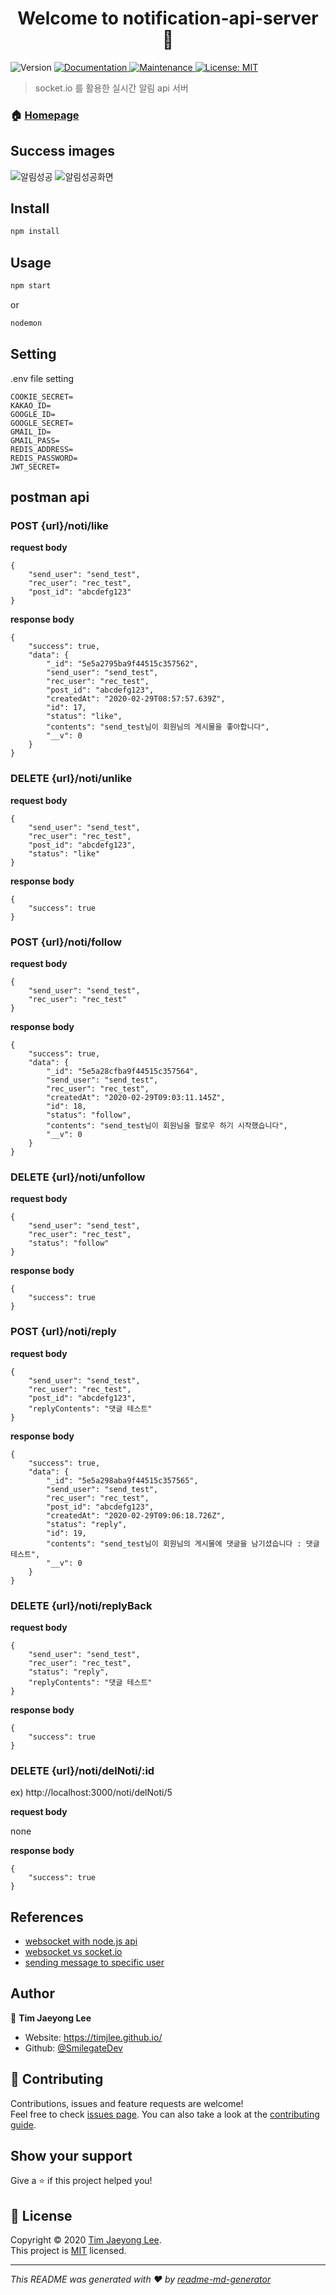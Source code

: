 <h1 align="center">Welcome to notification-api-server 👋</h1>
<p>
  <img alt="Version" src="https://img.shields.io/badge/version-1.1.0-blue.svg?cacheSeconds=2592000" />
  <a href="https://github.com/SmilegateDev/notification-api-server#readme" target="_blank">
    <img alt="Documentation" src="https://img.shields.io/badge/documentation-yes-brightgreen.svg" />
  </a>
  <a href="https://github.com/SmilegateDev/notification-api-server/graphs/commit-activity" target="_blank">
    <img alt="Maintenance" src="https://img.shields.io/badge/Maintained%3F-yes-green.svg" />
  </a>
  <a href="https://github.com/SmilegateDev/notification-api-server/blob/master/LICENSE" target="_blank">
    <img alt="License: MIT" src="https://img.shields.io/github/license/SmilegateDev/notification-api-server" />
  </a>
</p>

> socket.io 를 활용한 실시간 알림 api 서버

### 🏠 [Homepage](https://github.com/SmilegateDev/notification-api-server/blob/master/README.md)

## Success images

![알림성공](https://user-images.githubusercontent.com/37662184/76728900-3ed59d00-679b-11ea-91d6-037b7228ce65.png)
![알림성공화면](https://user-images.githubusercontent.com/37662184/77437624-3975f380-6e28-11ea-82d4-c14d9ff5acfe.png)

## Install

```sh
npm install
```

## Usage

```sh
npm start
```
or  
```sh
nodemon
```
## Setting

.env file setting
```
COOKIE_SECRET=
KAKAO_ID=
GOOGLE_ID=
GOOGLE_SECRET=
GMAIL_ID=
GMAIL_PASS=
REDIS_ADDRESS=
REDIS_PASSWORD=
JWT_SECRET=
```

## postman api
### POST {url}/noti/like
**request body**
```
{
	"send_user": "send_test",
	"rec_user": "rec_test",
	"post_id": "abcdefg123"
}
```
**response body**
```
{
    "success": true,
    "data": {
        "_id": "5e5a2795ba9f44515c357562",
        "send_user": "send_test",
        "rec_user": "rec_test",
        "post_id": "abcdefg123",
        "createdAt": "2020-02-29T08:57:57.639Z",
        "id": 17,
        "status": "like",
        "contents": "send_test님이 회원님의 게시물을 좋아합니다",
        "__v": 0
    }
}
```
### DELETE {url}/noti/unlike
**request body**
```
{
	"send_user": "send_test",
	"rec_user": "rec_test",
	"post_id": "abcdefg123",
	"status": "like"
}
```
**response body**
```
{
    "success": true
}
```

### POST {url}/noti/follow
**request body**
```
{
	"send_user": "send_test",
	"rec_user": "rec_test"
}
```
**response body**
```
{
    "success": true,
    "data": {
        "_id": "5e5a28cfba9f44515c357564",
        "send_user": "send_test",
        "rec_user": "rec_test",
        "createdAt": "2020-02-29T09:03:11.145Z",
        "id": 18,
        "status": "follow",
        "contents": "send_test님이 회원님을 팔로우 하기 시작했습니다",
        "__v": 0
    }
}
```

### DELETE {url}/noti/unfollow
**request body**
```
{
	"send_user": "send_test",
	"rec_user": "rec_test",
	"status": "follow"
}
```
**response body**
```
{
    "success": true
}
```

### POST {url}/noti/reply
**request body**
```
{
	"send_user": "send_test",
	"rec_user": "rec_test",
	"post_id": "abcdefg123",
	"replyContents": "댓글 테스트"
}
```
**response body**
```
{
    "success": true,
    "data": {
        "_id": "5e5a298aba9f44515c357565",
        "send_user": "send_test",
        "rec_user": "rec_test",
        "post_id": "abcdefg123",
        "createdAt": "2020-02-29T09:06:18.726Z",
        "status": "reply",
        "id": 19,
        "contents": "send_test님이 회원님의 게시물에 댓글을 남기셨습니다 : 댓글 테스트",
        "__v": 0
    }
}
```

### DELETE {url}/noti/replyBack
**request body**
```
{
	"send_user": "send_test",
	"rec_user": "rec_test",
	"status": "reply",
	"replyContents": "댓글 테스트"
}
```
**response body**
```
{
    "success": true
}
```


### DELETE {url}/noti/delNoti/:id
ex) http://localhost:3000/noti/delNoti/5  

**request body**  

none  

**response body**
```
{
    "success": true
}
```

## References
* [websocket with node.js api](https://www.dontpanicblog.co.uk/2016/04/17/websocket-push-notifications-with-node-js/)  
* [websocket vs socket.io](https://d2.naver.com/helloworld/1336)  
* [sending message to specific user](https://www.codershood.info/2016/01/24/sending-message-specific-user-socket-io/)

## Author

👤 **Tim Jaeyong Lee**

* Website: https://timjlee.github.io/
* Github: [@SmilegateDev](https://github.com/SmilegateDev)

## 🤝 Contributing

Contributions, issues and feature requests are welcome!<br />Feel free to check [issues page](https://github.com/SmilegateDev/notification-api-server/issues). You can also take a look at the [contributing guide](https://github.com/SmilegateDev/notification-api-server/blob/master/CONTRIBUTING.md).

## Show your support

Give a ⭐️ if this project helped you!

## 📝 License

Copyright © 2020 [Tim Jaeyong Lee](https://github.com/SmilegateDev).<br />
This project is [MIT](https://github.com/SmilegateDev/notification-api-server/blob/master/LICENSE) licensed.

***
_This README was generated with ❤️ by [readme-md-generator](https://github.com/kefranabg/readme-md-generator)_
